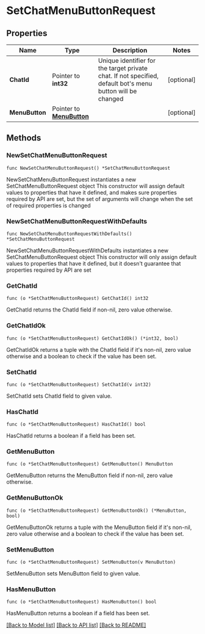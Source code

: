 # SetChatMenuButtonRequest

## Properties

Name | Type | Description | Notes
------------ | ------------- | ------------- | -------------
**ChatId** | Pointer to **int32** | Unique identifier for the target private chat. If not specified, default bot&#39;s menu button will be changed | [optional] 
**MenuButton** | Pointer to [**MenuButton**](MenuButton.md) |  | [optional] 

## Methods

### NewSetChatMenuButtonRequest

`func NewSetChatMenuButtonRequest() *SetChatMenuButtonRequest`

NewSetChatMenuButtonRequest instantiates a new SetChatMenuButtonRequest object
This constructor will assign default values to properties that have it defined,
and makes sure properties required by API are set, but the set of arguments
will change when the set of required properties is changed

### NewSetChatMenuButtonRequestWithDefaults

`func NewSetChatMenuButtonRequestWithDefaults() *SetChatMenuButtonRequest`

NewSetChatMenuButtonRequestWithDefaults instantiates a new SetChatMenuButtonRequest object
This constructor will only assign default values to properties that have it defined,
but it doesn't guarantee that properties required by API are set

### GetChatId

`func (o *SetChatMenuButtonRequest) GetChatId() int32`

GetChatId returns the ChatId field if non-nil, zero value otherwise.

### GetChatIdOk

`func (o *SetChatMenuButtonRequest) GetChatIdOk() (*int32, bool)`

GetChatIdOk returns a tuple with the ChatId field if it's non-nil, zero value otherwise
and a boolean to check if the value has been set.

### SetChatId

`func (o *SetChatMenuButtonRequest) SetChatId(v int32)`

SetChatId sets ChatId field to given value.

### HasChatId

`func (o *SetChatMenuButtonRequest) HasChatId() bool`

HasChatId returns a boolean if a field has been set.

### GetMenuButton

`func (o *SetChatMenuButtonRequest) GetMenuButton() MenuButton`

GetMenuButton returns the MenuButton field if non-nil, zero value otherwise.

### GetMenuButtonOk

`func (o *SetChatMenuButtonRequest) GetMenuButtonOk() (*MenuButton, bool)`

GetMenuButtonOk returns a tuple with the MenuButton field if it's non-nil, zero value otherwise
and a boolean to check if the value has been set.

### SetMenuButton

`func (o *SetChatMenuButtonRequest) SetMenuButton(v MenuButton)`

SetMenuButton sets MenuButton field to given value.

### HasMenuButton

`func (o *SetChatMenuButtonRequest) HasMenuButton() bool`

HasMenuButton returns a boolean if a field has been set.


[[Back to Model list]](../README.md#documentation-for-models) [[Back to API list]](../README.md#documentation-for-api-endpoints) [[Back to README]](../README.md)


